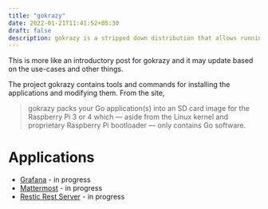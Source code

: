 ```yaml
---
title: "gokrazy"
date: 2022-01-21T11:41:52+05:30
draft: false
description: gokrazy is a stripped down distribution that allows running Go applications easily and supervised using a Web UI. 
---
```


This is more like an introductory post for gokrazy and it may update based on the use-cases and other things.

The project gokrazy contains tools and commands for installing the applications and modifying them. From the site,
> gokrazy packs your Go application(s) into an SD card image for the Raspberry Pi 3 or 4 which — aside from the Linux kernel and proprietary Raspberry Pi bootloader — only contains Go software.

# Applications

* [Grafana](/gokrazy/2022/01/23/grafana-gokrazy/) - in progress
* [Mattermost](/gokrazy/2022/01/23/mattermost-gokrazy/) - in progress
* [Restic Rest Server](/gokrazy/2022/01/23/restic-rest-server-gokrazy/) - in progress
